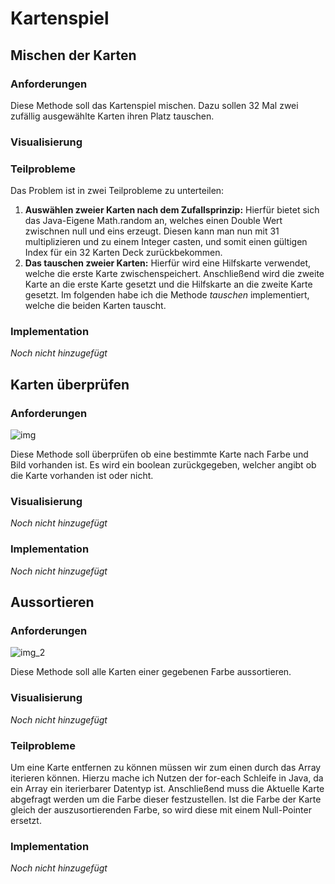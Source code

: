 # Kartenspiel

## Mischen der Karten

### Anforderungen
Diese Methode soll das Kartenspiel mischen. Dazu sollen 32 Mal zwei zufällig ausgewählte Karten ihren Platz tauschen.

### Visualisierung

### Teilprobleme
Das Problem ist in zwei Teilprobleme zu unterteilen:
<ol>
<li>
<b>Auswählen zweier Karten nach dem Zufallsprinzip:</b>
Hierfür bietet sich das Java-Eigene Math.random an, welches einen Double Wert zwischnen null und eins erzeugt. Diesen kann man nun mit 31 multiplizieren und zu einem Integer casten, und somit einen gültigen Index für ein 32 Karten Deck zurückbekommen.
</li>
<li>
<b>Das tauschen zweier Karten:</b>
Hierfür wird eine Hilfskarte verwendet, welche die erste Karte zwischenspeichert. Anschließend wird die zweite Karte an die erste Karte gesetzt und die Hilfskarte an die zweite Karte gesetzt. Im folgenden habe ich die Methode <i>tauschen</i> implementiert, welche die beiden Karten tauscht.
</li>
</ol>

### Implementation
<i>Noch nicht hinzugefügt</i>


## Karten überprüfen

### Anforderungen
![img](https://user-images.githubusercontent.com/110174069/233300418-01f5e091-7299-4dc1-9dbe-8ef1f401f800.png)

Diese Methode soll überprüfen ob eine bestimmte Karte nach Farbe und Bild vorhanden ist. Es wird ein boolean zurückgegeben, welcher angibt ob die Karte vorhanden ist oder nicht.

### Visualisierung
<i>Noch nicht hinzugefügt</i>

### Implementation
<i>Noch nicht hinzugefügt</i>


## Aussortieren

### Anforderungen
![img_2](https://user-images.githubusercontent.com/110174069/233300509-fd32bbc7-ee2f-4aba-b7ec-7de2ba5866b2.png)

Diese Methode soll alle Karten einer gegebenen Farbe aussortieren.

### Visualisierung
<i>Noch nicht hinzugefügt</i>

### Teilprobleme
Um eine Karte entfernen zu können müssen wir zum einen durch das Array iterieren können. Hierzu mache ich Nutzen der for-each Schleife in Java, da ein Array ein iterierbarer Datentyp ist.
Anschließend muss die Aktuelle Karte abgefragt werden um die Farbe dieser festzustellen.
Ist die Farbe der Karte gleich der auszusortierenden Farbe, so wird diese mit einem Null-Pointer ersetzt.

### Implementation
<i>Noch nicht hinzugefügt</i>
